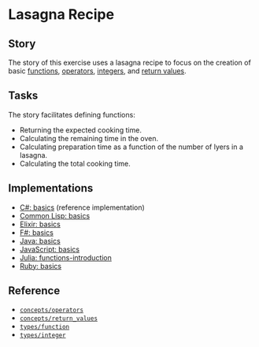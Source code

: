 # Lasagna Recipe

## Story

The story of this exercise uses a lasagna recipe to focus on the creation of basic [functions][types-function], [operators][concepts-operators], [integers][types-integer], and [return values][concepts-return_values].

## Tasks

The story facilitates defining functions:

- Returning the expected cooking time.
- Calculating the remaining time in the oven.
- Calculating preparation time as a function of the number of lyers in a lasagna.
- Calculating the total cooking time.

## Implementations

- [C#: basics][implementation-csharp] (reference implementation)
- [Common Lisp: basics][implementation-common-lisp]
- [Elixir: basics][implementation-elixir]
- [F#: basics][implementation-fsharp]
- [Java: basics][implementation-java]
- [JavaScript: basics][implementation-javascript]
- [Julia: functions-introduction][implementation-julia]
- [Ruby: basics][implementation-ruby]

## Reference

- [`concepts/operators`][concepts-operators]
- [`concepts/return_values`][concepts-return_values]
- [`types/function`][types-function]
- [`types/integer`][types-integer]

[concepts-operators]: ../concepts/operators.md
[concepts-return_values]: ../concepts/return_values.md
[types-function]: ../types/function.md
[types-integer]: ../types/integer.md
[implementation-csharp]: ../../languages/csharp/exercises/concept/basics/.docs/instructions.md
[implementation-common-lisp]: ../../languages/common-lisp/exercises/concept/basics/.docs/instructions.md
[implementation-elixir]: ../../languages/elixir/exercises/concept/basics/.docs/instructions.md
[implementation-fsharp]: ../../languages/fsharp/exercises/concept/basics/.docs/instructions.md
[implementation-java]: ../../languages/java/exercises/concept/basics/.docs/instructions.md
[implementation-javascript]: ../../languages/javascript/exercises/concept/basics/.docs/instructions.md
[implementation-julia]: ../../languages/julia/exercises/concept/functions-introduction/.docs/instructions.md
[implementation-ruby]: ../../languages/ruby/exercises/concept/basics/.docs/instructions.md

